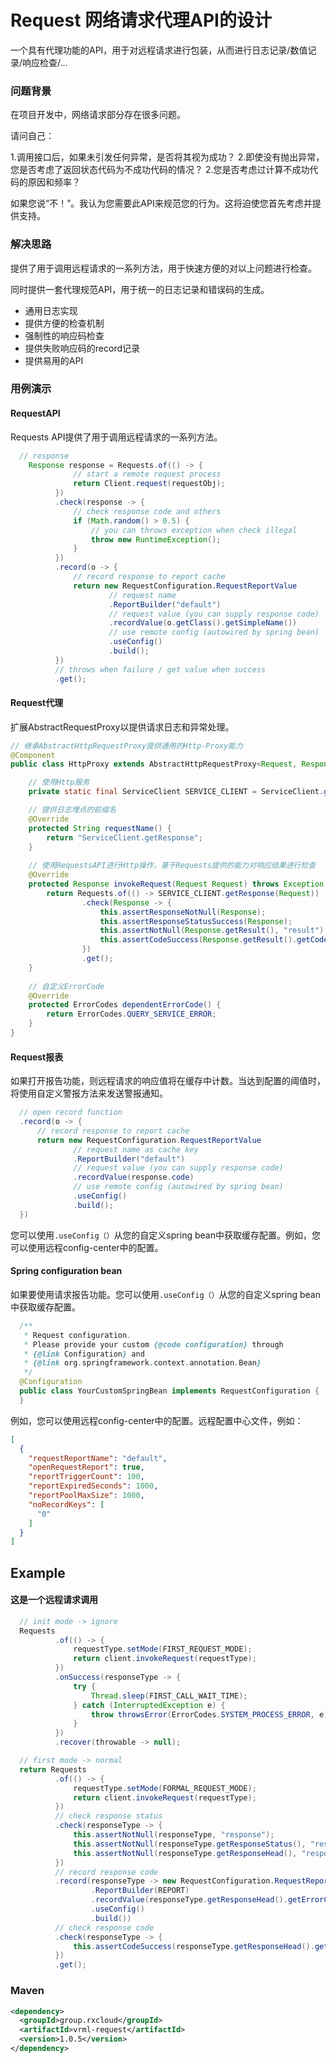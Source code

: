 # Request 网络请求代理API的设计

一个具有代理功能的API，用于对远程请求进行包装，从而进行日志记录/数值记录/响应检查/...

### 问题背景

在项目开发中，网络请求部分存在很多问题。

请问自己：

1.调用接口后，如果未引发任何异常，是否将其视为成功？
2.即使没有抛出异常，您是否考虑了返回状态代码为不成功代码的情况？ 
2.您是否考虑过计算不成功代码的原因和频率？

如果您说“不！”。我认为您需要此API来规范您的行为。这将迫使您首先考虑并提供支持。

### 解决思路

提供了用于调用远程请求的一系列方法，用于快速方便的对以上问题进行检查。

同时提供一套代理规范API，用于统一的日志记录和错误码的生成。

* 通用日志实现
* 提供方便的检查机制
* 强制性的响应码检查
* 提供失败响应码的record记录
* 提供易用的API
 
### 用例演示

#### RequestAPI

Requests API提供了用于调用远程请求的一系列方法。

```java
  // response
    Response response = Requests.of(() -> {
              // start a remote request process
              return Client.request(requestObj);
          })
          .check(response -> {
              // check response code and others
              if (Math.random() > 0.5) {
                  // you can throws exception when check illegal
                  throw new RuntimeException();
              }
          })
          .record(o -> {
              // record response to report cache
              return new RequestConfiguration.RequestReportValue
                      // request name
                      .ReportBuilder("default")
                      // request value (you can supply response code)
                      .recordValue(o.getClass().getSimpleName())
                      // use remote config (autowired by spring bean)
                      .useConfig()
                      .build();
          })
          // throws when failure / get value when success
          .get();
```

#### Request代理

扩展AbstractRequestProxy以提供请求日志和异常处理。

```java
// 继承AbstractHttpRequestProxy提供通用的Http-Proxy能力
@Component
public class HttpProxy extends AbstractHttpRequestProxy<Request, Response> {

    // 使用Http服务
    private static final ServiceClient SERVICE_CLIENT = ServiceClient.getInstance();

    // 提供日志埋点的前缀名
    @Override
    protected String requestName() {
        return "ServiceClient.getResponse";
    }
    
    // 使用RequestsAPI进行Http操作，基于Requests提供的能力对响应结果进行检查
    @Override
    protected Response invokeRequest(Request Request) throws Exception {
        return Requests.of(() -> SERVICE_CLIENT.getResponse(Request))
                .check(Response -> {
                    this.assertResponseNotNull(Response);
                    this.assertResponseStatusSuccess(Response);
                    this.assertNotNull(Response.getResult(), "result");
                    this.assertCodeSuccess(Response.getResult().getCode(), ErrorCodes.DEPENDENT_SERVICE_CODE_ERROR);
                })
                .get();
    }
    
    // 自定义ErrorCode
    @Override
    protected ErrorCodes dependentErrorCode() {
        return ErrorCodes.QUERY_SERVICE_ERROR;
    }
}
```

#### Request报表

如果打开报告功能，则远程请求的响应值将在缓存中计数。当达到配置的阈值时，将使用自定义警报方法来发送警报通知。

```java
  // open record function
  .record(o -> {
      // record response to report cache
      return new RequestConfiguration.RequestReportValue
              // request name as cache key
              .ReportBuilder("default")
              // request value (you can supply response code)
              .recordValue(response.code)
              // use remote config (autowired by spring bean)
              .useConfig()
              .build();
  })
```

您可以使用`.useConfig（）`从您的自定义spring bean中获取缓存配置。例如，您可以使用远程config-center中的配置。

#### Spring configuration bean
 
如果要使用请求报告功能。您可以使用`.useConfig（）`从您的自定义spring bean中获取缓存配置。

```java
  /**
   * Request configuration.
   * Please provide your custom {@code configuration} through
   * {@link Configuration} and
   * {@link org.springframework.context.annotation.Bean}
   */
  @Configuration
  public class YourCustomSpringBean implements RequestConfiguration {
  }
```

例如，您可以使用远程config-center中的配置。远程配置中心文件，例如：

```json
[
  {
    "requestReportName": "default",
    "openRequestReport": true,
    "reportTriggerCount": 100,
    "reportExpiredSeconds": 1000,
    "reportPoolMaxSize": 1000,
    "noRecordKeys": [
      "0"
    ]
  }
]
```

## Example

#### 这是一个远程请求调用

```java
  // init mode -> ignore
  Requests
          .of(() -> {
              requestType.setMode(FIRST_REQUEST_MODE);
              return client.invokeRequest(requestType);
          })
          .onSuccess(responseType -> {
              try {
                  Thread.sleep(FIRST_CALL_WAIT_TIME);
              } catch (InterruptedException e) {
                  throw throwsError(ErrorCodes.SYSTEM_PROCESS_ERROR, e);
              }
          })
          .recover(throwable -> null);

  // first mode -> normal
  return Requests
          .of(() -> {
              requestType.setMode(FORMAL_REQUEST_MODE);
              return client.invokeRequest(requestType);
          })
          // check response status
          .check(responseType -> {
              this.assertNotNull(responseType, "response");
              this.assertNotNull(responseType.getResponseStatus(), "responseStatus");
              this.assertNotNull(responseType.getResponseHead(), "responseHead");
          })
          // record response code
          .record(responseType -> new RequestConfiguration.RequestReportValue
                  .ReportBuilder(REPORT)
                  .recordValue(responseType.getResponseHead().getErrorCode())
                  .useConfig()
                  .build())
          // check response code
          .check(responseType -> {
              this.assertCodeSuccess(responseType.getResponseHead().getErrorCode(), ErrorCodes.DEPENDENT_SERVICE_CODE_ERROR);
          })
          .get();
``` 

### Maven

```xml
<dependency>
  <groupId>group.rxcloud</groupId>
  <artifactId>vrml-request</artifactId>
  <version>1.0.5</version>
</dependency>
```